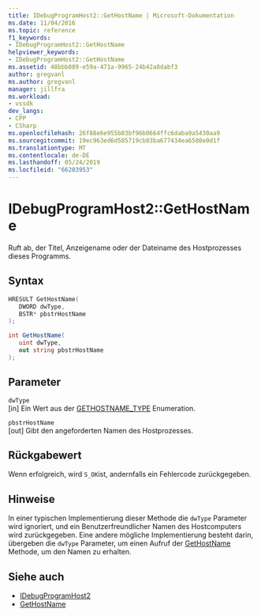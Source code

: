 ```yaml
---
title: IDebugProgramHost2::GetHostName | Microsoft-Dokumentation
ms.date: 11/04/2016
ms.topic: reference
f1_keywords:
- IDebugProgramHost2::GetHostName
helpviewer_keywords:
- IDebugProgramHost2::GetHostName
ms.assetid: 48bbb089-e59a-471a-9965-24b42a8dabf3
author: gregvanl
ms.author: gregvanl
manager: jillfra
ms.workload:
- vssdk
dev_langs:
- CPP
- CSharp
ms.openlocfilehash: 26f88e6e955b83bf96b0664ffc6daba9a5430aa9
ms.sourcegitcommit: 19ec963ed6d585719cb83ba677434ea6580e0d1f
ms.translationtype: MT
ms.contentlocale: de-DE
ms.lasthandoff: 05/24/2019
ms.locfileid: "66203953"
---
```

# <a name="idebugprogramhost2gethostname"></a>IDebugProgramHost2::GetHostName
Ruft ab, der Titel, Anzeigename oder der Dateiname des Hostprozesses dieses Programms.

## <a name="syntax"></a>Syntax

```cpp
HRESULT GetHostName( 
   DWORD dwType,
   BSTR* pbstrHostName
);
```

```csharp
int GetHostName( 
   uint dwType,
   out string pbstrHostName
);
```

## <a name="parameters"></a>Parameter
`dwType`\
[in] Ein Wert aus der [GETHOSTNAME_TYPE](../../../extensibility/debugger/reference/gethostname-type.md) Enumeration.

`pbstrHostName`\
[out] Gibt den angeforderten Namen des Hostprozesses.

## <a name="return-value"></a>Rückgabewert
 Wenn erfolgreich, wird `S_OK`ist, andernfalls ein Fehlercode zurückgegeben.

## <a name="remarks"></a>Hinweise
 In einer typischen Implementierung dieser Methode die `dwType` Parameter wird ignoriert, und ein Benutzerfreundlicher Namen des Hostcomputers wird zurückgegeben. Eine andere mögliche Implementierung besteht darin, übergeben die `dwType` Parameter, um einen Aufruf der [GetHostName](../../../extensibility/debugger/reference/idebugprogramnode2-gethostname.md) Methode, um den Namen zu erhalten.

## <a name="see-also"></a>Siehe auch
- [IDebugProgramHost2](../../../extensibility/debugger/reference/idebugprogramhost2.md)
- [GetHostName](../../../extensibility/debugger/reference/idebugprogramnode2-gethostname.md)